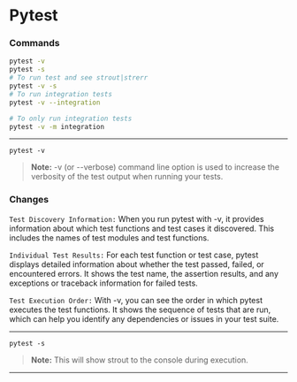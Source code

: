 # Pytest

### Commands
```bash
pytest -v 
pytest -s
# To run test and see strout|strerr 
pytest -v -s 
# To run integration tests 
pytest -v --integration 

# To only run integration tests
pytest -v -m integration
```
---
`pytest -v`

> **Note:** -v (or --verbose) command line option is used to increase the verbosity of the test output when running your tests.

### Changes 
`Test Discovery Information:` 
When you run pytest with -v, it provides information about which test functions and test cases it discovered. 
This includes the names of test modules and test functions.

`Individual Test Results:` 
For each test function or test case, pytest displays detailed information 
about whether the test passed, failed, or encountered errors. 
It shows the test name, the assertion results, and any exceptions or traceback information for failed tests.

`Test Execution Order:` 
With -v, you can see the order in which pytest executes the test functions. 
It shows the sequence of tests that are run, which can help you identify any dependencies or issues in your test suite.

---
`pytest -s`
> **Note:** This will show strout to the console during execution.

---